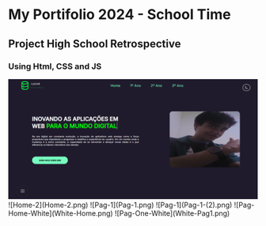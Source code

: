 # My Portifolio 2024 - School Time
## Project High School Retrospective
### Using Html, CSS and JS


<img src="Home.png" style="margin-button: 20px;">
![Home-2](Home-2.png)
![Pag-1](Pag-1.png)
![Pag-1](Pag-1-(2).png)
![Pag-Home-White](White-Home.png)
![Pag-One-White](White-Pag1.png)
